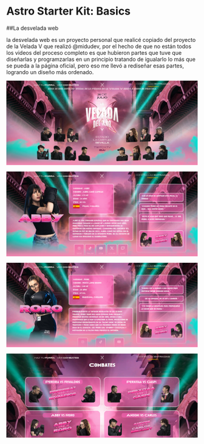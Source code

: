 # Astro Starter Kit: Basics

##La desvelada web

la desvelada web es un proyecto personal que realicé copiado del proyecto de la Velada V que realizó @midudev, 
por el hecho de que no están todos los videos del proceso completo es que hubieron partes que tuve que diseñarlas 
y programzarlas en un principio tratando de igualarlo lo más que se pueda a la página oficial, pero eso me llevó a 
rediseñar esas partes, logrando un diseño más ordenado.

![alt text](image.png)

![alt text](image-1.png)

![alt text](image-2.png)

![alt text](image-3.png)

